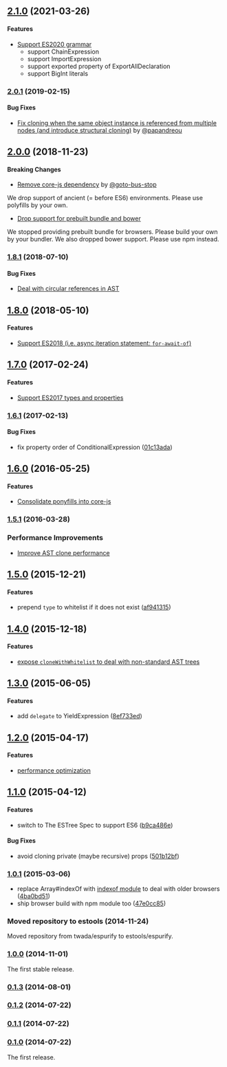 ## [2.1.0](https://github.com/estools/espurify/releases/tag/v2.1.0) (2021-03-26)


#### Features

* [Support ES2020 grammar](https://github.com/estools/espurify/pull/21)
  * support ChainExpression
  * support ImportExpression
  * support exported property of ExportAllDeclaration
  * support BigInt literals


### [2.0.1](https://github.com/estools/espurify/releases/tag/v2.0.1) (2019-02-15)


#### Bug Fixes

* [Fix cloning when the same object instance is referenced from multiple nodes (and introduce structural cloning)](https://github.com/estools/espurify/pull/13) by [@papandreou](https://github.com/papandreou)


## [2.0.0](https://github.com/estools/espurify/releases/tag/v2.0.0) (2018-11-23)


#### Breaking Changes

* [Remove core-js dependency](https://github.com/estools/espurify/pull/12) by [@goto-bus-stop](https://github.com/goto-bus-stop)

We drop support of ancient (= before ES6) environments. Please use polyfills by your own.

* [Drop support for prebuilt bundle and bower](https://github.com/estools/espurify/commit/266670edb6249ec2316265bd1845515c1de5f344)

We stopped providing prebuilt bundle for browsers. Please build your own by your bundler. We also dropped bower support. Please use npm instead.


### [1.8.1](https://github.com/estools/espurify/releases/tag/v1.8.1) (2018-07-10)


#### Bug Fixes

* [Deal with circular references in AST](https://github.com/estools/espurify/pull/11)


## [1.8.0](https://github.com/estools/espurify/releases/tag/v1.8.0) (2018-05-10)


#### Features

* [Support ES2018 (i.e. async iteration statement: `for-await-of`)](https://github.com/estools/espurify/pull/10)


## [1.7.0](https://github.com/estools/espurify/releases/tag/v1.7.0) (2017-02-24)


#### Features

* [Support ES2017 types and properties](https://github.com/estools/espurify/pull/8)


### [1.6.1](https://github.com/estools/espurify/releases/tag/v1.6.1) (2017-02-13)


#### Bug Fixes

* fix property order of ConditionalExpression ([01c13ada](https://github.com/estools/espurify/commit/01c13adac4ab304c9e5a50bc9bd16f60ad2e872b))


## [1.6.0](https://github.com/estools/espurify/releases/tag/v1.6.0) (2016-05-25)


#### Features

* [Consolidate ponyfills into core-js](https://github.com/estools/espurify/pull/6)


### [1.5.1](https://github.com/estools/espurify/releases/tag/v1.5.1) (2016-03-28)


### Performance Improvements

* [Improve AST clone performance](https://github.com/estools/espurify/pull/5)


## [1.5.0](https://github.com/estools/espurify/releases/tag/v1.5.0) (2015-12-21)


#### Features

* prepend `type` to whitelist if it does not exist ([af941315](https://github.com/estools/espurify/commit/af9413158f12af40cdbadf155c83ec681b3f60cb))


## [1.4.0](https://github.com/estools/espurify/releases/tag/v1.4.0) (2015-12-18)


#### Features

* [expose `cloneWithWhitelist` to deal with non-standard AST trees](https://github.com/estools/espurify/pull/4)


## [1.3.0](https://github.com/estools/espurify/releases/tag/v1.3.0) (2015-06-05)


#### Features

* add `delegate` to YieldExpression ([8ef733ed](https://github.com/estools/espurify/commit/8ef733edf15b49958265c1a866dd57802eda07c2))


## [1.2.0](https://github.com/estools/espurify/releases/tag/v1.2.0) (2015-04-17)


#### Features

* [performance optimization](https://github.com/estools/espurify/pull/1)


## [1.1.0](https://github.com/estools/espurify/releases/tag/v1.1.0) (2015-04-12)


#### Features

* switch to The ESTree Spec to support ES6 ([b9ca486e](https://github.com/estools/espurify/commit/b9ca486ed94f149e1f957ff7890899f171add03b))


#### Bug Fixes

* avoid cloning private (maybe recursive) props ([501b12bf](https://github.com/estools/espurify/commit/501b12bf86816ded4f5183a075a9d08da0ef22bf))


### [1.0.1](https://github.com/estools/espurify/releases/tag/v1.0.1) (2015-03-06)


* replace Array#indexOf with [indexof module](https://www.npmjs.com/package/indexof) to deal with older browsers ([4ba0bd51](https://github.com/estools/espurify/commit/4ba0bd5155ad657e4beb3338dfcd79e443e40d10))
* ship browser build with npm module too ([47e0cc85](https://github.com/estools/espurify/commit/47e0cc85a5d5b92b281ed80216d6908bed591515))


### Moved repository to estools (2014-11-24)


Moved repository from twada/espurify to estools/espurify.


### [1.0.0](https://github.com/estools/espurify/releases/tag/v1.0.0) (2014-11-01)


The first stable release.


### [0.1.3](https://github.com/estools/espurify/releases/tag/v0.1.3) (2014-08-01)


### [0.1.2](https://github.com/estools/espurify/releases/tag/v0.1.2) (2014-07-22)


### [0.1.1](https://github.com/estools/espurify/releases/tag/v0.1.1) (2014-07-22)


### [0.1.0](https://github.com/estools/espurify/releases/tag/v0.1.0) (2014-07-22)


The first release.
